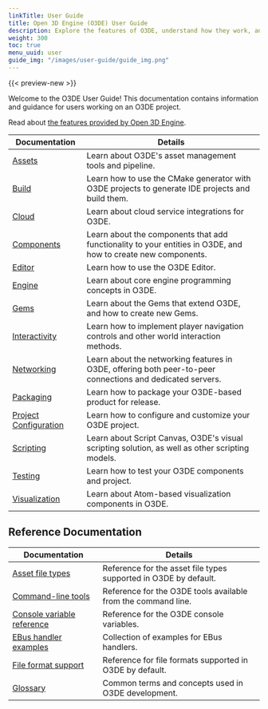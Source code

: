 ```yaml
---
linkTitle: User Guide
title: Open 3D Engine (O3DE) User Guide
description: Explore the features of O3DE, understand how they work, and learn how to use them in your project.
weight: 300
toc: true
menu_uuid: user
guide_img: "/images/user-guide/guide_img.png"
---
```


{{< preview-new >}}

Welcome to the O3DE User Guide! This documentation contains information and guidance for users working on an O3DE project.

Read about [the features provided by Open 3D Engine](/docs/welcome-guide/features-intro.md).

| Documentation                        | Details |
|--------------------------------------|---------|
| [Assets](assets/) | Learn about O3DE's asset management tools and pipeline. |
| [Build](build/) | Learn how to use the CMake generator with O3DE projects to generate IDE projects and build them. |
| [Cloud](cloud/) |  Learn about cloud service integrations for O3DE. |
| [Components](components/) | Learn about the components that add functionality to your entities in O3DE, and how to create new components. |
| [Editor](editor/) |  Learn how to use the O3DE Editor. |
| [Engine](engine/) |  Learn about core engine programming concepts in O3DE. |
| [Gems](gems/) | Learn about the Gems that extend O3DE, and how to create new Gems.|
| [Interactivity](interactivity/) | Learn how to implement player navigation controls and other world interaction methods. |
| [Networking](networking/) | Learn about the networking features in O3DE, offering both peer-to-peer connections and dedicated servers.  |
| [Packaging](packaging/) | Learn how to package your O3DE-based product for release. |
| [Project Configuration](project-config/) | Learn how to configure and customize your O3DE project. |
| [Scripting](scripting/) | Learn about Script Canvas, O3DE's visual scripting solution, as well as other scripting models. |
| [Testing](testing/) | Learn how to test your O3DE components and project. |
| [Visualization](visualization/) | Learn about Atom-based visualization components in O3DE. |

## Reference Documentation

| Documentation                        | Details |
|--------------------------------------|---------|
| [Asset file types](appendix/asset-file-types.md) | Reference for the asset file types supported in O3DE by default. |
| [Command-line tools](appendix/command-line-tools.md) | Reference for the O3DE tools available from the command line. |
| [Console variable reference](appendix/cvars/) | Reference for the O3DE console variables. |
| [EBus handler examples](appendix/available-ebus.md) | Collection of examples for EBus handlers. |
| [File format support](appendix/file-formats.md) | Reference for file formats supported in O3DE by default. |
| [Glossary](appendix/glossary.md) | Common terms and concepts used in O3DE development. |
